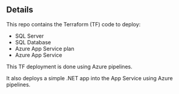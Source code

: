 ## Details

This repo contains the Terraform (TF) code to deploy:
- SQL Server
- SQL Database
- Azure App Service plan
- Azure App Service

This TF deployment is done using Azure pipelines.

It also deploys a simple .NET app into the App Service using Azure pipelines.